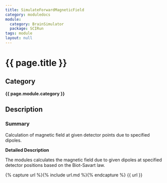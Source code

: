 ```yaml
---
title: SimulateForwardMagneticField
category: moduledocs
module:
  category: BrainSimulator
  package: SCIRun
tags: module
layout: null
---
```


# {{ page.title }}

## Category

**{{ page.module.category }}**

## Description

### Summary

Calculation of magnetic field at given detector points due to specified dipoles.

**Detailed Description**

The modules calculates the magnetic field due to given dipoles at specified detector positions based on the Biot-Savart law.

{% capture url %}{% include url.md %}{% endcapture %}
{{ url }}
